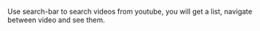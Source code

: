 Use search-bar to search videos from youtube, you will get a list, navigate between video and see them.
